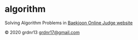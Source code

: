 # algorithm

Solving Algorithm Problems in [Baekjoon Online Judge website](https://www.acmicpc.net/)




© 2020 grdnr13 <grdnr17@gmail.com>
